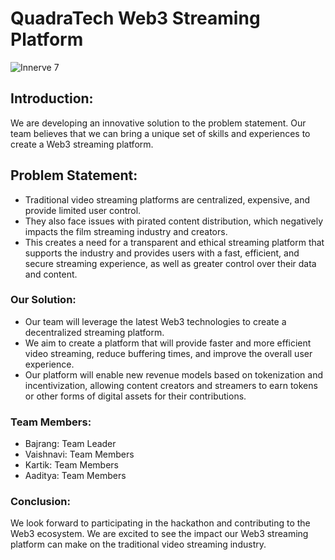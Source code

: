 # QuadraTech Web3 Streaming Platform

![Innerve 7](https://i.ibb.co/f9KwG6x/image.png "Innerve 7")


## Introduction:

We are developing an innovative solution to the problem statement. Our team believes that we can bring a unique set of skills and experiences to create a Web3 streaming platform.

## Problem Statement:

- Traditional video streaming platforms are centralized, expensive, and provide limited user control. 
- They also face issues with pirated content distribution, which negatively impacts the film streaming industry and creators. 
- This creates a need for a transparent and ethical streaming platform that supports the industry and provides users with a fast, efficient, and secure streaming experience, as well as greater control over their data and content.

### Our Solution:
- Our team will leverage the latest Web3 technologies to create a decentralized streaming platform. 
- We aim to create a platform that will provide faster and more efficient video streaming, reduce buffering times, and improve the overall user experience. 
- Our platform will enable new revenue models based on tokenization and incentivization, allowing content creators and streamers to earn tokens or other forms of digital assets for their contributions.

### Team Members:

- Bajrang: Team Leader
- Vaishnavi: Team Members
- Kartik: Team Members
- Aaditya: Team Members

### Conclusion:
We look forward to participating in the hackathon and contributing to the Web3 ecosystem. We are excited to see the impact our Web3 streaming platform can make on the traditional video streaming industry.

